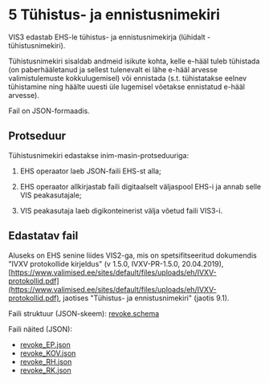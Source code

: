 # 5 Tühistus- ja ennistusnimekiri

VIS3 edastab EHS-le tühistus- ja ennistusnimekirja (lühidalt - tühistusnimekiri).

Tühistusnimekiri sisaldab andmeid isikute kohta, kelle e-hääl tuleb tühistada (on paberhääletanud ja sellest tulenevalt ei lähe e-hääl arvesse valimistulemuste kokkulugemisel) või ennistada (s.t. tühistatakse eelnev tühistamine ning häälte uuesti üle lugemisel võetakse ennistatud e-hääl arvesse).

Fail on JSON-formaadis.

## Protseduur

Tühistusnimekiri edastakse inim-masin-protseduuriga:

1) EHS operaator laeb JSON-faili EHS-st alla;

2) EHS operaator allkirjastab faili digitaalselt väljaspool EHS-i ja annab selle VIS peakasutajale;

3)  VIS peakasutaja laeb digikonteinerist välja võetud faili VIS3-i.

## Edastatav fail

Aluseks on EHS senine liides VIS2-ga, mis on spetsifitseeritud dokumendis "IVXV protokollide kirjeldus" (v 1.5.0, IVXV-PR-1.5.0, 20.04.2019), [https://www.valimised.ee/sites/default/files/uploads/eh/IVXV-protokollid.pdf](https://www.valimised.ee/sites/default/files/uploads/eh/IVXV-protokollid.pdf), jaotises "Tühistus- ja ennistusnimekiri" (jaotis 9.1).

Faili struktuur (JSON-skeem): [revoke.schema](revoke.schema)

Faili näited (JSON):

- [revoke_EP.json](revoke_EP.json)
- [revoke_KOV.json](revoke_KOV.json)
- [revoke_RH.json](revoke_RH.json)
- [revoke_RK.json](revoke_RK.json)

